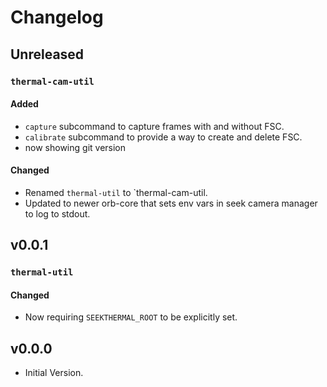 # Changelog

## Unreleased

### `thermal-cam-util`

#### Added
- `capture` subcommand to capture frames with and without FSC.
- `calibrate` subcommand to provide a way to create and delete FSC.
- now showing git version

#### Changed
- Renamed `thermal-util` to `thermal-cam-util.
- Updated to newer orb-core that sets env vars in seek camera manager to log to stdout.

## v0.0.1

### `thermal-util`

#### Changed
- Now requiring `SEEKTHERMAL_ROOT` to be explicitly set.

## v0.0.0

- Initial Version.
